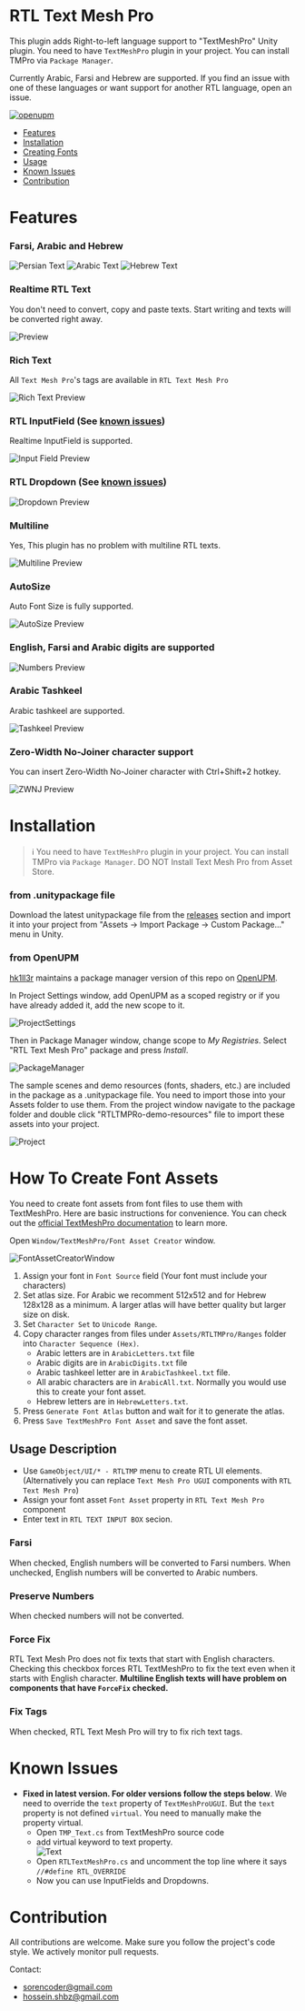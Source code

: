 # RTL Text Mesh Pro
This plugin adds Right-to-left language support to "TextMeshPro" Unity plugin. 
You need to have `TextMeshPro` plugin in your project. You can install TMPro via `Package Manager`.

Currently Arabic, Farsi and Hebrew are supported. If you find an issue with one of these languages or want support for another RTL language, open an issue.

[![openupm](https://img.shields.io/npm/v/com.nosuchstudio.rtltmpro?label=openupm&registry_uri=https://package.openupm.com)](https://openupm.com/packages/com.nosuchstudio.rtltmpro/)

- [Features](#features)
- [Installation](#installation)
- [Creating Fonts](#how-to-create-font-assets)
- [Usage](#usage-description)
- [Known Issues](#known-issues)
- [Contribution](#contribution)

# Features
### Farsi, Arabic and Hebrew
![Persian Text](Screenshots/Persian-Text.PNG)
![Arabic Text](Screenshots/Arabic-Text.PNG)
![Hebrew Text](Screenshots/Hebrew-Text.PNG)

### Realtime RTL Text
You don't need to convert, copy and paste texts. Start writing and texts will be converted right away.  
  
![Preview](Screenshots/Realtime.gif)

### Rich Text
All `Text Mesh Pro`'s tags are available in `RTL Text Mesh Pro`
  
![Rich Text Preview](Screenshots/Rich%20Text.PNG)

### RTL InputField (See [known issues](#known-issues))
Realtime InputField is supported.  
  
![Input Field Preview](Screenshots/InputField.gif)  

### RTL Dropdown (See [known issues](#known-issues))
  
![Dropdown Preview](Screenshots/Dropdown.gif)

### Multiline
Yes, This plugin has no problem with multiline RTL texts.
  
![Multiline Preview](Screenshots/Multiline.PNG)

### AutoSize
Auto Font Size is fully supported.  
  
![AutoSize Preview](Screenshots/AutoSize.gif)

### English, Farsi and Arabic digits are supported
  
![Numbers Preview](Screenshots/Numbers.PNG)

### Arabic Tashkeel
Arabic tashkeel are supported.  
  
![Tashkeel Preview](Screenshots/Arabic%20Text.PNG)  

### Zero-Width No-Joiner character support
You can insert Zero-Width No-Joiner character with Ctrl+Shift+2 hotkey.  
  
![ZWNJ Preview](Screenshots/zwnj.PNG)  

# Installation
> :information_source: You need to have `TextMeshPro` plugin in your project. You can install TMPro via `Package Manager`. DO NOT Install Text Mesh Pro from Asset Store.
 
### from .unitypackage file
Download the latest unitypackage file from the [releases](https://github.com/sorencoder/RTLTMPro/releases) section and import it into your project from "Assets -> Import Package -> Custom Package..." menu in Unity.

### from OpenUPM
[hk1ll3r](https://github.com/hk1ll3r/) maintains a package manager version of this repo on [OpenUPM](https://openupm.com/packages/com.nosuchstudio.rtltmpro/).

In Project Settings window, add OpenUPM as a scoped registry or if you have already added it, add the new scope to it.

![ProjectSettings](Screenshots/ProjectSettings.PNG)

Then in Package Manager window, change scope to *My Registries*. Select "RTL Text Mesh Pro" package and press *Install*.

![PackageManager](Screenshots/PackageManager.PNG)

The sample scenes and demo resources (fonts, shaders, etc.) are included in the package as a .unitypackage file. You need to import those into your Assets folder to use them. From the project window navigate to the package folder and double click "RTLTMPRo-demo-resources" file to import these assets into your project.

![Project](Screenshots/Project.PNG)

# How To Create Font Assets
You need to create font assets from font files to use them with TextMeshPro. Here are basic instructions for convenience. You can check out the [official TextMeshPro documentation](https://docs.unity3d.com/Packages/com.unity.textmeshpro@4.0/manual/FontAssetsCreator.html) to learn more.
  
Open `Window/TextMeshPro/Font Asset Creator` window.

![FontAssetCreatorWindow](Screenshots/FontAssetCreator.PNG)

1. Assign your font in `Font Source` field (Your font must include your characters)
2. Set atlas size. For Arabic we recomment 512x512 and for Hebrew 128x128 as a minimum. A larger atlas will have better quality but larger size on disk.
3. Set `Character Set` to `Unicode Range`.
4. Copy character ranges from files under `Assets/RTLTMPro/Ranges` folder into `Character Sequence (Hex)`.
   * Arabic letters are in `ArabicLetters.txt` file
   * Arabic digits are in `ArabicDigits.txt` file
   * Arabic tashkeel letter are in `ArabicTashkeel.txt` file.
   * All arabic characters are in `ArabicAll.txt`. Normally you would use this to create your font asset.
   * Hebrew letters are in `HebrewLetters.txt`.
6. Press `Generate Font Atlas` button and wait for it to generate the atlas.
7. Press `Save TextMeshPro Font Asset` and save the font asset.
  
## Usage Description

* Use `GameObject/UI/* - RTLTMP` menu to create RTL UI elements. (Alternatively you can replace `Text Mesh Pro UGUI` components with `RTL Text Mesh Pro`)
* Assign your font asset `Font Asset` property in `RTL Text Mesh Pro` component 
* Enter text in `RTL TEXT INPUT BOX` secion.

### Farsi
When checked, English numbers will be converted to Farsi numbers.
When unchecked, English numbers will be converted to Arabic numbers.  

### Preserve Numbers
When checked numbers will not be converted.  

### Force Fix
RTL Text Mesh Pro does not fix texts that start with English characters. 
Checking this checkbox forces RTL TextMeshPro to fix the text even when it starts with English character. 
**Multiline English texts will have problem on components that have `ForceFix` checked.**  

### Fix Tags
When checked, RTL Text Mesh Pro will try to fix rich text tags.  

# Known Issues
* **Fixed in latest version. For older versions follow the steps below**.
  We need to override the `text` property of `TextMeshProUGUI`. But the `text` property is not defined `virtual`. You need to manually make the property virtual.  
  * Open `TMP_Text.cs` from TextMeshPro source code
  * add virtual keyword to text property.  
  ![Text](Screenshots/TextProperty.PNG)
  * Open `RTLTextMeshPro.cs` and uncomment the top line where it says `//#define RTL_OVERRIDE`
  * Now you can use InputFields and Dropdowns.
  
# Contribution
All contributions are welcome. Make sure you follow the project's code style. We actively monitor pull requests.

Contact: 
- sorencoder@gmail.com
- hossein.shbz@gmail.com
